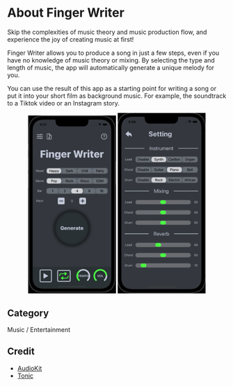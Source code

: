 # About Finger Writer

Skip the complexities of music theory and music production flow, and experience the joy of creating music at first!

Finger Writer allows you to produce a song in just a few steps, even if you have no knowledge of music theory or mixing. By selecting the type and length of music, the app will automatically generate a unique melody for you.

You can use the result of this app as a starting point for writing a song or put it into your short film as background music. For example, the soundtrack to a Tiktok video or an Instagram story.

<p align="center">
  <img src="img/main.png" width=40% />
  <img src="img/setting.png" width=40% />
</p>

## Category

Music / Entertainment

## Credit

* [AudioKit](https://github.com/AudioKit/AudioKit)
* [Tonic](https://github.com/AudioKit/Tonic)
